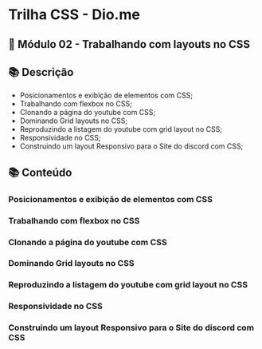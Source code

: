 # Trilha CSS - Dio.me

## 📝 Módulo 02 - Trabalhando com layouts no CSS

## 📚 Descrição
- Posicionamentos e exibição de elementos com CSS;
- Trabalhando com flexbox no CSS;
- Clonando a página do youtube com CSS;
- Dominando Grid layouts no CSS;
- Reproduzindo a listagem do youtube com grid layout no CSS;
- Responsividade no CSS;
- Construindo um layout Responsivo para o Site do discord com CSS;

## 📚 Conteúdo
### Posicionamentos e exibição de elementos com CSS

### Trabalhando com flexbox no CSS

### Clonando a página do youtube com CSS

### Dominando Grid layouts no CSS

### Reproduzindo a listagem do youtube com grid layout no CSS

### Responsividade no CSS

### Construindo um layout Responsivo para o Site do discord com CSS
